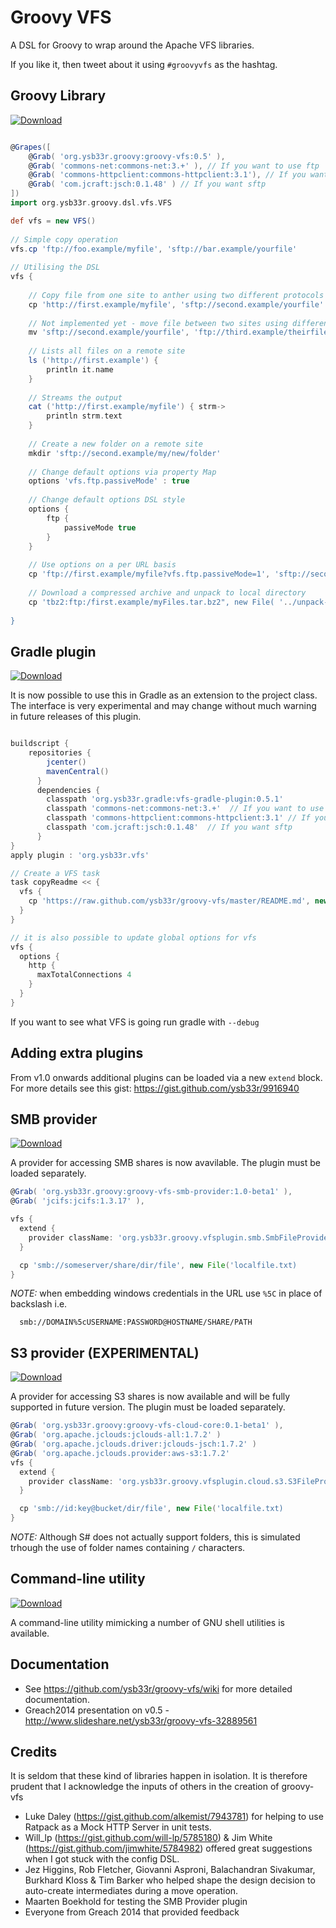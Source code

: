 # Groovy VFS

A DSL for Groovy to wrap around the Apache VFS libraries.

If you like it, then tweet about it using ```#groovyvfs``` as the hashtag.

## Groovy Library


[ ![Download](https://api.bintray.com/packages/ysb33r/grysb33r/groovy-vfs/images/download.png) ](https://bintray.com/ysb33r/grysb33r/groovy-vfs/_latestVersion)

```groovy

@Grapes([
	@Grab( 'org.ysb33r.groovy:groovy-vfs:0.5' ),
	@Grab( 'commons-net:commons-net:3.+' ), // If you want to use ftp 
    @Grab( 'commons-httpclient:commons-httpclient:3.1'), // If you want http/https
    @Grab( 'com.jcraft:jsch:0.1.48' ) // If you want sftp
])
import org.ysb33r.groovy.dsl.vfs.VFS

def vfs = new VFS()
 
// Simple copy operation
vfs.cp 'ftp://foo.example/myfile', 'sftp://bar.example/yourfile'
 
// Utilising the DSL
vfs {
   
    // Copy file from one site to anther using two different protocols
    cp 'http://first.example/myfile', 'sftp://second.example/yourfile'
 
    // Not implemented yet - move file between two sites using different protocols
    mv 'sftp://second.example/yourfile', 'ftp://third.example/theirfile'
 
    // Lists all files on a remote site
    ls ('http://first.example') {
        println it.name
    }
  
    // Streams the output
    cat ('http://first.example/myfile') { strm->
        println strm.text
    }
 
    // Create a new folder on a remote site
    mkdir 'sftp://second.example/my/new/folder'
    
    // Change default options via property Map
    options 'vfs.ftp.passiveMode' : true
 
    // Change default options DSL style
    options {
        ftp {
            passiveMode true
        }
    }
 
    // Use options on a per URL basis
    cp 'ftp://first.example/myfile?vfs.ftp.passiveMode=1', 'sftp://second.example/yourfile?vfs.sftp.compression=zlib'
    
    // Download a compressed archive and unpack to local directory
    cp 'tbz2:ftp:/first.example/myFiles.tar.bz2", new File( '../unpack-here' ), recursive:true
     
}
```


## Gradle plugin


[ ![Download](https://api.bintray.com/packages/ysb33r/grysb33r/vfs-gradle-plugin/images/download.png) ](https://bintray.com/ysb33r/grysb33r/vfs-gradle-plugin/_latestVersion)

It is now possible to use this in Gradle as an extension to the project class.
The interface is very experimental and may change without much warning in future
releases of this plugin.

```groovy

buildscript {
    repositories {
        jcenter()
        mavenCentral()
      }
      dependencies {
        classpath 'org.ysb33r.gradle:vfs-gradle-plugin:0.5.1'
        classpath 'commons-net:commons-net:3.+'  // If you want to use ftp 
        classpath 'commons-httpclient:commons-httpclient:3.1' // If you want http/https
        classpath 'com.jcraft:jsch:0.1.48'  // If you want sftp
      }
}
apply plugin : 'org.ysb33r.vfs'

// Create a VFS task
task copyReadme << { 
  vfs {
    cp 'https://raw.github.com/ysb33r/groovy-vfs/master/README.md', new File("${buildDir}/tmp/README.md")
  }
}

// it is also possible to update global options for vfs
vfs {
  options {
    http {
      maxTotalConnections 4
    }
  }
}
```

If you want to see what VFS is going run gradle with ```--debug```

## Adding extra plugins


From v1.0 onwards additional plugins can be loaded via a new ```extend``` block. For more details see this gist:
https://gist.github.com/ysb33r/9916940


## SMB provider
[ ![Download](https://api.bintray.com/packages/ysb33r/grysb33r/groovy-vfs-smb-provider/images/download.png) ](https://bintray.com/ysb33r/grysb33r/groovy-vfs-smb-provider/_latestVersion)


A provider for accessing SMB shares is now avavilable. The plugin must be loaded separately.

```groovy
@Grab( 'org.ysb33r.groovy:groovy-vfs-smb-provider:1.0-beta1' ),
@Grab( 'jcifs:jcifs:1.3.17' ),

vfs {
  extend {
    provider className: 'org.ysb33r.groovy.vfsplugin.smb.SmbFileProvider', schemes: ['smb','cifs']
  }

  cp 'smb://someserver/share/dir/file', new File('localfile.txt)
}
```

*NOTE:* when embedding windows credentials in the URL use ```%5C``` in place of backslash i.e.

```
  smb://DOMAIN%5cUSERNAME:PASSWORD@HOSTNAME/SHARE/PATH
```

## S3 provider (EXPERIMENTAL)
[ ![Download](https://api.bintray.com/packages/ysb33r/grysb33r/groovy-vfs-cloud-core/images/download.png) ](https://bintray.com/ysb33r/grysb33r/groovy-vfs-cloud-core/_latestVersion)


A provider for accessing S3 shares is now available and will be fully supported in future version. The plugin
must be loaded separately.

```groovy
@Grab( 'org.ysb33r.groovy:groovy-vfs-cloud-core:0.1-beta1' ),
@Grab( 'org.apache.jclouds:jclouds-all:1.7.2' )
@Grab( 'org.apache.jclouds.driver:jclouds-jsch:1.7.2' )
@Grab( 'org.apache.jclouds.provider:aws-s3:1.7.2'
vfs {
  extend {
    provider className: 'org.ysb33r.groovy.vfsplugin.cloud.s3.S3FileProvider', schemes: ['s3']
  }

  cp 'smb://id:key@bucket/dir/file', new File('localfile.txt)
}
```

*NOTE:* Although S# does not actually support folders, this is simulated trhough the use of folder names containing `/`
characters.



## Command-line utility
[ ![Download](https://api.bintray.com/packages/ysb33r/nanook/vfs/images/download.png) ](https://bintray.com/ysb33r/nanook/vfs/_latestVersion)

A command-line utility mimicking a number of GNU shell utilities is available.

## Documentation

+ See https://github.com/ysb33r/groovy-vfs/wiki for more detailed documentation.
+ Greach2014 presentation on v0.5 - http://www.slideshare.net/ysb33r/groovy-vfs-32889561

## Credits

It is seldom that these kind of libraries happen in isolation. It is therefore prudent 
that I acknowledge the inputs of others in the creation of groovy-vfs

+ Luke Daley (https://gist.github.com/alkemist/7943781) for helping to use Ratpack as a Mock HTTP Server in unit tests.
+ Will_lp (https://gist.github.com/will-lp/5785180) & Jim White (https://gist.github.com/jimwhite/5784982) 
offered great suggestions when I got stuck with the config DSL.
+ Jez Higgins, Rob Fletcher, Giovanni Asproni, Balachandran Sivakumar, Burkhard Kloss & Tim Barker who helped shape the
design decision to auto-create intermediates during a move operation.
+ Maarten Boekhold for testing the SMB Provider plugin
+ Everyone from Greach 2014 that provided feedback
